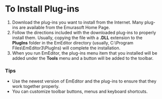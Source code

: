 # To Install Plug-ins

1. Download the plug-ins you want to install from the Internet. Many plug-ins
are available from the Emurasoft Home Page.
2. Follow the directions included with the downloaded plug-ins to properly
install them. Usually, copying the file with a **.DLL** extension to the
**PlugIns** folder in the EmEditor directory (usually, C:\\Program Files\\EmEditor3\\PlugIns)
will complete the installation.
3. When you run EmEditor, the plug-ins menu item that you installed will be
added under the **Tools** menu and a button will be added to the toolbar.

### Tips

- Use the newest version of EmEditor and the plug-ins to ensure that they
work together properly.
- You can customize toolbar buttons, menus and keyboard shortcuts.